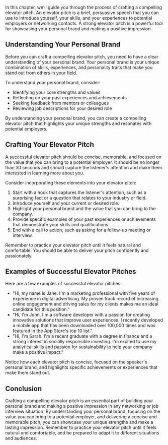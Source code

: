 
In this chapter, we'll guide you through the process of crafting a compelling elevator pitch. An elevator pitch is a brief, persuasive speech that you can use to introduce yourself, your skills, and your experiences to potential employers or networking contacts. A strong elevator pitch is a powerful tool for showcasing your personal brand and making a positive impression.

Understanding Your Personal Brand
---------------------------------

Before you can craft a compelling elevator pitch, you need to have a clear understanding of your personal brand. Your personal brand is your unique combination of skills, experiences, and personality traits that make you stand out from others in your field.

To understand your personal brand, consider:

* Identifying your core strengths and values
* Reflecting on your past experiences and achievements
* Seeking feedback from mentors or colleagues
* Reviewing job descriptions for your desired role

By understanding your personal brand, you can create a compelling elevator pitch that highlights your unique strengths and resonates with potential employers.

Crafting Your Elevator Pitch
----------------------------

A successful elevator pitch should be concise, memorable, and focused on the value that you can bring to a potential employer. It should be no longer than 30 seconds and should capture the listener's attention and make them interested in learning more about you.

Consider incorporating these elements into your elevator pitch:

1. Start with a hook that captures the listener's attention, such as a surprising fact or a question that relates to your industry or field.
2. Introduce yourself and your current or desired role.
3. Highlight your personal brand and the value that you can bring to the company.
4. Provide specific examples of your past experiences or achievements that demonstrate your skills and qualifications.
5. End with a call to action, such as asking for a follow-up meeting or interview.

Remember to practice your elevator pitch until it feels natural and comfortable. You should be able to deliver your pitch confidently and passionately.

Examples of Successful Elevator Pitches
---------------------------------------

Here are a few examples of successful elevator pitches:

* "Hi, my name is Jane. I'm a marketing professional with five years of experience in digital advertising. My proven track record of increasing online engagement and driving sales for my clients makes me an ideal candidate for this position."
* "Hi, I'm John. I'm a software developer with a passion for creating innovative solutions that improve user experiences. I recently developed a mobile app that has been downloaded over 100,000 times and was featured in the App Store's top 10 list."
* "Hi, I'm Sarah. I'm a recent graduate with a degree in finance and a strong interest in socially responsible investing. I'm excited to use my analytical skills and passion for sustainability to help your company make a positive impact."

Notice how each elevator pitch is concise, focused on the speaker's personal brand, and highlights specific achievements or experiences that make them stand out.

Conclusion
----------

Crafting a compelling elevator pitch is an essential part of building your personal brand and making a positive impression in any networking or job interview situation. By understanding your personal brand, focusing on the value you can bring to a potential employer, and delivering a concise and memorable pitch, you can showcase your unique strengths and make a lasting impression. Remember to practice your elevator pitch until it feels natural and comfortable, and be prepared to adapt it to different situations and audiences.
